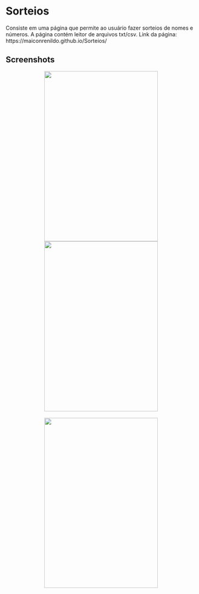 # Sorteios

<p>Consiste em uma página que permite ao usuário fazer sorteios de nomes e números. A página contém leitor de arquivos txt/csv. Link da página: https://maiconrenildo.github.io/Sorteios/<p>


## Screenshots
<div align="center" >
<img width="300px" height="450px" src="https://user-images.githubusercontent.com/63758491/127524685-9e91f8ef-06c7-4fa7-9d7b-7d199b1ee60e.jpeg"/>
<img width="300px" height="450px" src="https://user-images.githubusercontent.com/63758491/127525510-b48f17db-2f38-4453-acb0-bcbe881fc5d6.jpeg"/>
</div>
<br>
<div align="center" >
<img width="300px" height="450px" src="https://user-images.githubusercontent.com/63758491/127525523-94ebbb16-4e79-428e-86ea-89e588b22af2.jpeg"/>
</div>

